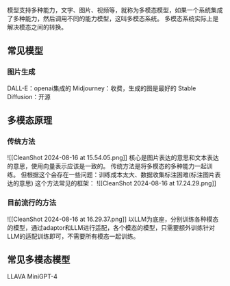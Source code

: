 模型支持多种能力，文字、图片、视频等，就称为多模态模型，如果一个系统集成了多种能力，然后调用不同的能力模型，这叫多模态系统。
多模态系统实际上是解决模态之间的转换。
## 常见模型
### 图片生成
DALL-E：openai集成的
Midjourney：收费，生成的图是最好的
Stable Diffusion：开源
## 多模态原理
### 传统方法
![[CleanShot 2024-08-16 at 15.54.05.png]]
核心是图片表达的意思和文本表达的意思，使用向量表示应该是一致的。
传统方法是将多模态的多种能力一起训练。
但根据这个会存在一些问题：训练成本太大、数据收集标注困难(标注图片表达的意思)
这个方法常见的框架：
![[CleanShot 2024-08-16 at 17.24.29.png]]
### 目前流行的方法
![[CleanShot 2024-08-16 at 16.29.37.png]]
以LLM为底座，分别训练各种模态的模型，通过adaptor和LLM进行适配，各个模态的模型，只需要额外训练针对LLM的适配训练即可，不需要所有模态一起训练。
## 常见多模态模型
LLAVA
MiniGPT-4
